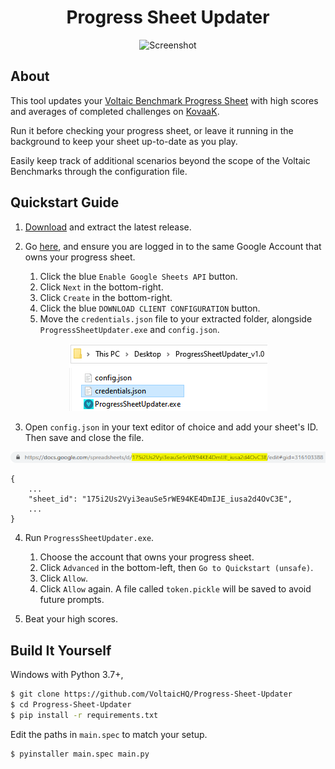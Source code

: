 <h1 align="center">Progress Sheet Updater</h1>
<p align="center">
    <img width="200" alt="Screenshot" src="readmeimages/screenshot.png">
</p>

## About

This tool updates your [Voltaic Benchmark Progress Sheet](https://docs.google.com/spreadsheets/d/1oloiojSWGmgdId5f248HH-uteIONwEgm4FCYUlmp5FU/) with high scores and averages of completed challenges on [KovaaK](https://store.steampowered.com/app/824270/KovaaK_20/).

Run it before checking your progress sheet, or leave it running in the background to keep your sheet up-to-date as you play.

Easily keep track of additional scenarios beyond the scope of the Voltaic Benchmarks through the configuration file.

## Quickstart Guide

1. [Download]() and extract the latest release.

2. Go [here](https://developers.google.com/sheets/api/quickstart/python#step_1_turn_on_the), and ensure you are logged in to the same Google Account that owns your progress sheet.

    1. Click the blue `Enable Google Sheets API` button.
    2. Click `Next` in the bottom-right.
    3. Click `Create` in the bottom-right.
    4. Click the blue `DOWNLOAD CLIENT CONFIGURATION` button.
    5. Move the `credentials.json` file to your extracted folder, alongside `ProgressSheetUpdater.exe` and `config.json`.
    
<p align="center">
    <img alt="Folder contents before oauth" src="readmeimages/folder_contents_before_auth.png">
</p>

3. Open `config.json` in your text editor of choice and add your sheet's ID. Then save and close the file.

![Sheet ID from URL](/readmeimages/sheet_id_from_url.png) 

```
{
    ...
    "sheet_id": "175i2Us2Vyi3eauSe5rWE94KE4DmIJE_iusa2d4OvC3E",
    ...
}
```

4. Run `ProgressSheetUpdater.exe`.

    1. Choose the account that owns your progress sheet.
    2. Click `Advanced` in the bottom-left, then `Go to Quickstart (unsafe)`.
    3. Click `Allow`.
    4. Click `Allow` again. A file called `token.pickle` will be saved to avoid future prompts.

5. Beat your high scores.

## Build It Yourself

Windows with Python 3.7+,

```bash
$ git clone https://github.com/VoltaicHQ/Progress-Sheet-Updater
$ cd Progress-Sheet-Updater
$ pip install -r requirements.txt
```

Edit the paths in `main.spec` to match your setup.

```bash
$ pyinstaller main.spec main.py
```